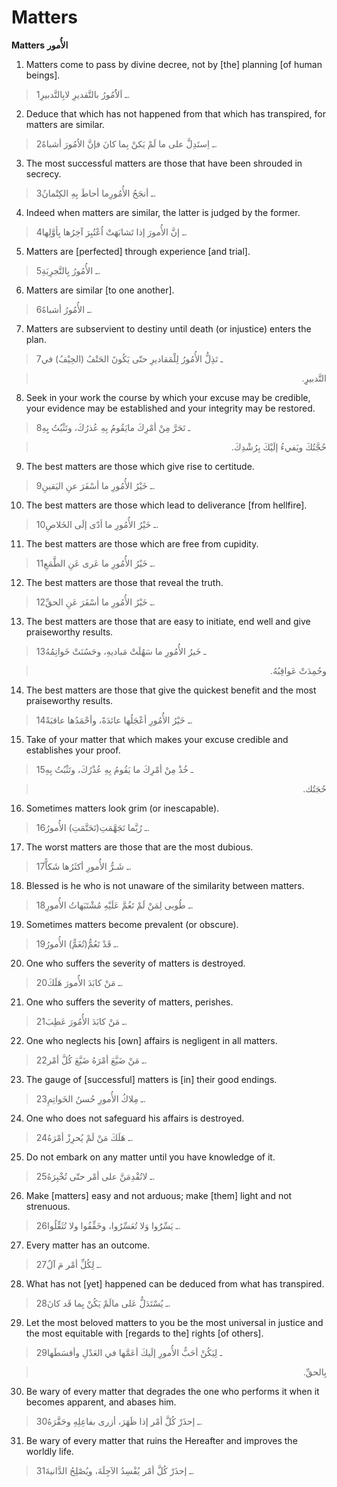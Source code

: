 Matters
=======

**Matters** **الأُمور**

1. Matters come to pass by divine decree, not by [the] planning [of
human beings].

> 1ـ اَلاُُمُورُ بالتَّقديرِ لابِالتَّدبيرِ.

2. Deduce that which has not happened from that which has transpired,
for matters are similar.

> 2ـ اِستَدِلَّ على ما لَمْ يَكنْ بِما كانَ فإنَّ الاُمُورَ أشباهٌ.

3. The most successful matters are those that have been shrouded in
secrecy.

> 3ـ أنجَحُ الأُمُورِما أحاطَ بِهِ الكِتْمانُ.

4. Indeed when matters are similar, the latter is judged by the former.

> 4ـ إنَّ الأُمورَ إذا تَشابَهَتْ اُعْتُبِرَ آخِرُها بِأوَّلِها.

5. Matters are [perfected] through experience [and trial].

> 5ـ الأُمُورُ بِالتَّجرِبَةِ.

6. Matters are similar [to one another].

> 6ـ الأُمُورُ أشباهٌ.

7. Matters are subservient to destiny until death (or injustice) enters
the plan.

> 7ـ تَذِلُّ الأُمُورُ لِلْمَقاديرِ حتّى يَكُونََ الحَتْفُ (الحِيْفُ) في
<blockquote dir="rtl">
  <p>
التَّدبيرِِ.
  </p>
</blockquote>

8. Seek in your work the course by which your excuse may be credible,
your evidence may be established and your integrity may be restored.

> 8ـ تَحَرَّ مِنْ أمْرِكَ مايَقُومُ بِهِ عُذرُكَ، وتَثْبُتُ بِِهِ
<blockquote dir="rtl">
  <p>
حُجَّتُكَ ويَفيءُ إلَيْكَ بِرُشْدِكَ.
  </p>
</blockquote>

9. The best matters are those which give rise to certitude.

> 9ـ خَيْرُ الأُمُورِ ما أسْفَرَ عنِ اليَقينِ.

10. The best matters are those which lead to deliverance [from
hellfire].

> 10ـ خَيْرُ الأُمُورِ ما أدّى إلَى الخَلاصِ.

11. The best matters are those which are free from cupidity.

> 11ـ خَيْرُ الأُمُورِ ما عَرى عَنِ الطَّمَعِ.

12. The best matters are those that reveal the truth.

> 12ـ خَيْرُ الأُمُورِ ما أسْفَرَ عَنِ الحقِّ.

13. The best matters are those that are easy to initiate, end well and
give praiseworthy results.

> 13ـ خَيرُ الأُمُورِ ما سَهُلَتْ مَباديهِ، وحَسُنَتْ خَواتِمُهُ
<blockquote dir="rtl">
  <p>
وحُمِدَتْ عَواقِبُهُ.
  </p>
</blockquote>

14. The best matters are those that give the quickest benefit and the
most praiseworthy results.

> 14ـ خَيْرُ الأُمُورِ أعْجَلُها عائدَةً، وأحْمَدُها عاقبَةً.

15. Take of your matter that which makes your excuse credible and
establishes your proof.

> 15ـ خُذْ مِنْ أمْرِكَ ما يَقُومُ بِهِ عُذْرُكَ، وتَثْبُتُ بِهِ
<blockquote dir="rtl">
  <p>
حُجَتُك.
  </p>
</blockquote>

16. Sometimes matters look grim (or inescapable).

> 16ـ رُبَّما تَجَهَّمَتِ(تَحَتَّمَتِ) الأُمورُ.

17. The worst matters are those that are the most dubious.

> 17ـ شَـرُّ الأُمورِ أكثَرُها شَكاًّ.

18. Blessed is he who is not unaware of the similarity between matters.

> 18ـ طُوبى لِمَنْ لَمْ تَغُمَّ عَلَيْهِ مُشْتَبَهاتُ الأُمورِ.

19. Sometimes matters become prevalent (or obscure).

> 19ـ قَدْ تَعُمُّ(تُغَمُّ) الأُمورُ.

20. One who suffers the severity of matters is destroyed.

> 20ـ مَنْ كابَدَ الأُمورَ هَلَكَ.

21. One who suffers the severity of matters, perishes.

> 21ـ مَنْ كابَدَ الأُمُورَ عَطِبَ.

22. One who neglects his [own] affairs is negligent in all matters.

> 22ـ مَنْ ضَيَّعَ أمْرَهُ ضَيَّعَ كُلَّ أمْر.

23. The gauge of [successful] matters is [in] their good endings.

> 23ـ مِلاكُ الأُمورِ حُسنُ الخَواتِمِ.

24. One who does not safeguard his affairs is destroyed.

> 24ـ هَلَكَ مَنْ لَمْ يُحرِزْ أمْرَهُ.

25. Do not embark on any matter until you have knowledge of it.

> 25ـ لاتُقْدِمَنَّ على أمْر حتّى تُخْبِرَهُ.

26. Make [matters] easy and not arduous; make [them] light and not
strenuous.

> 26ـ يَسِّرُُوا وَلا تُعَسِّرُوا، وخَفِّفُوا ولا تُثَقِّلُوا.

27. Every matter has an outcome.

> 27ـ لِكُلِّ أمْر مَ آلٌ.

28. What has not [yet] happened can be deduced from what has transpired.

> 28ـ يُسْتَدَلُّ عَلى مالَمْ يَكُنْ بِما قَد كانَ.

29. Let the most beloved matters to you be the most universal in justice
and the most equitable with [regards to the] rights [of others].

> 29ـ لِيَكُنْ أحَبُّ الأُمورِ إلَيكَ أعَمَّها في العَدْلِ وأقسَطَها
<blockquote dir="rtl">
  <p>
بِالحقِّ.
  </p>
</blockquote>

30. Be wary of every matter that degrades the one who performs it when
it becomes apparent, and abases him.

> 30ـ إحذَرْ كُلَّ أمْر إذا ظَهَرَ، أزرى بفاعِلِهِ وحَقَّرَهُ.

31. Be wary of every matter that ruins the Hereafter and improves the
worldly life.

> 31ـ إحذَرْ كُلَّ أمْر يُفْسِدُ الآجِلَةَ، ويُصْلِحُ الدَّانيةَ.


